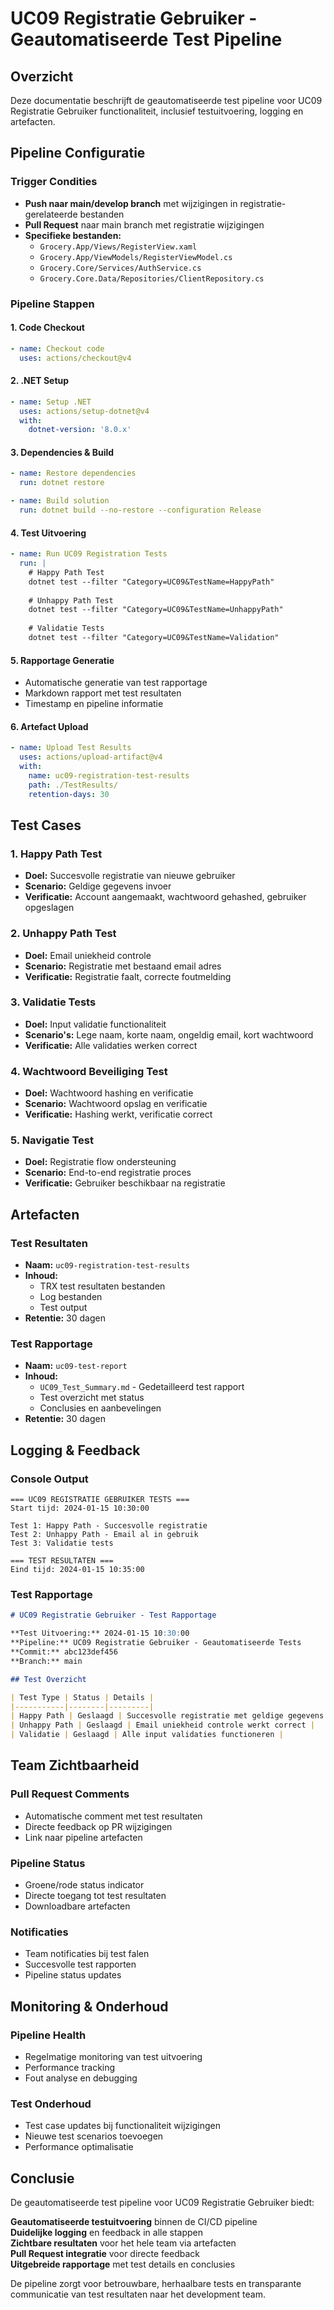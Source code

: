 # UC09 Registratie Gebruiker - Geautomatiseerde Test Pipeline

## Overzicht

Deze documentatie beschrijft de geautomatiseerde test pipeline voor UC09 Registratie Gebruiker functionaliteit, inclusief testuitvoering, logging en artefacten.

## Pipeline Configuratie

### Trigger Condities
- **Push naar main/develop branch** met wijzigingen in registratie-gerelateerde bestanden
- **Pull Request** naar main branch met registratie wijzigingen
- **Specifieke bestanden:**
  - `Grocery.App/Views/RegisterView.xaml`
  - `Grocery.App/ViewModels/RegisterViewModel.cs`
  - `Grocery.Core/Services/AuthService.cs`
  - `Grocery.Core.Data/Repositories/ClientRepository.cs`

### Pipeline Stappen

#### 1. Code Checkout
```yaml
- name: Checkout code
  uses: actions/checkout@v4
```

#### 2. .NET Setup
```yaml
- name: Setup .NET
  uses: actions/setup-dotnet@v4
  with:
    dotnet-version: '8.0.x'
```

#### 3. Dependencies & Build
```yaml
- name: Restore dependencies
  run: dotnet restore

- name: Build solution
  run: dotnet build --no-restore --configuration Release
```

#### 4. Test Uitvoering
```yaml
- name: Run UC09 Registration Tests
  run: |
    # Happy Path Test
    dotnet test --filter "Category=UC09&TestName=HappyPath"
    
    # Unhappy Path Test
    dotnet test --filter "Category=UC09&TestName=UnhappyPath"
    
    # Validatie Tests
    dotnet test --filter "Category=UC09&TestName=Validation"
```

#### 5. Rapportage Generatie
- Automatische generatie van test rapportage
- Markdown rapport met test resultaten
- Timestamp en pipeline informatie

#### 6. Artefact Upload
```yaml
- name: Upload Test Results
  uses: actions/upload-artifact@v4
  with:
    name: uc09-registration-test-results
    path: ./TestResults/
    retention-days: 30
```

## Test Cases

### 1. Happy Path Test
- **Doel:** Succesvolle registratie van nieuwe gebruiker
- **Scenario:** Geldige gegevens invoer
- **Verificatie:** Account aangemaakt, wachtwoord gehashed, gebruiker opgeslagen

### 2. Unhappy Path Test
- **Doel:** Email uniekheid controle
- **Scenario:** Registratie met bestaand email adres
- **Verificatie:** Registratie faalt, correcte foutmelding

### 3. Validatie Tests
- **Doel:** Input validatie functionaliteit
- **Scenario's:** Lege naam, korte naam, ongeldig email, kort wachtwoord
- **Verificatie:** Alle validaties werken correct

### 4. Wachtwoord Beveiliging Test
- **Doel:** Wachtwoord hashing en verificatie
- **Scenario:** Wachtwoord opslag en verificatie
- **Verificatie:** Hashing werkt, verificatie correct

### 5. Navigatie Test
- **Doel:** Registratie flow ondersteuning
- **Scenario:** End-to-end registratie proces
- **Verificatie:** Gebruiker beschikbaar na registratie

## Artefacten

### Test Resultaten
- **Naam:** `uc09-registration-test-results`
- **Inhoud:** 
  - TRX test resultaten bestanden
  - Log bestanden
  - Test output
- **Retentie:** 30 dagen

### Test Rapportage
- **Naam:** `uc09-test-report`
- **Inhoud:**
  - `UC09_Test_Summary.md` - Gedetailleerd test rapport
  - Test overzicht met status
  - Conclusies en aanbevelingen
- **Retentie:** 30 dagen

## Logging & Feedback

### Console Output
```
=== UC09 REGISTRATIE GEBRUIKER TESTS ===
Start tijd: 2024-01-15 10:30:00

Test 1: Happy Path - Succesvolle registratie
Test 2: Unhappy Path - Email al in gebruik
Test 3: Validatie tests

=== TEST RESULTATEN ===
Eind tijd: 2024-01-15 10:35:00
```

### Test Rapportage
```markdown
# UC09 Registratie Gebruiker - Test Rapportage

**Test Uitvoering:** 2024-01-15 10:30:00
**Pipeline:** UC09 Registratie Gebruiker - Geautomatiseerde Tests
**Commit:** abc123def456
**Branch:** main

## Test Overzicht

| Test Type | Status | Details |
|-----------|--------|---------|
| Happy Path | Geslaagd | Succesvolle registratie met geldige gegevens |
| Unhappy Path | Geslaagd | Email uniekheid controle werkt correct |
| Validatie | Geslaagd | Alle input validaties functioneren |
```

## Team Zichtbaarheid

### Pull Request Comments
- Automatische comment met test resultaten
- Directe feedback op PR wijzigingen
- Link naar pipeline artefacten

### Pipeline Status
- Groene/rode status indicator
- Directe toegang tot test resultaten
- Downloadbare artefacten

### Notificaties
- Team notificaties bij test falen
- Succesvolle test rapporten
- Pipeline status updates

## Monitoring & Onderhoud

### Pipeline Health
- Regelmatige monitoring van test uitvoering
- Performance tracking
- Fout analyse en debugging

### Test Onderhoud
- Test case updates bij functionaliteit wijzigingen
- Nieuwe test scenarios toevoegen
- Performance optimalisatie

## Conclusie

De geautomatiseerde test pipeline voor UC09 Registratie Gebruiker biedt:

**Geautomatiseerde testuitvoering** binnen de CI/CD pipeline  
**Duidelijke logging** en feedback in alle stappen  
**Zichtbare resultaten** voor het hele team via artefacten  
**Pull Request integratie** voor directe feedback  
**Uitgebreide rapportage** met test details en conclusies  

De pipeline zorgt voor betrouwbare, herhaalbare tests en transparante communicatie van test resultaten naar het development team.
